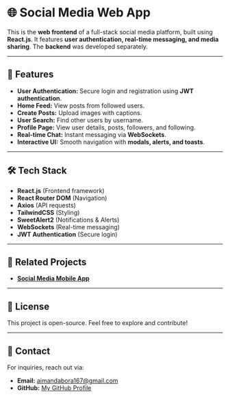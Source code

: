 # 🌐 Social Media Web App

This is the **web frontend** of a full-stack social media platform, built using **React.js**. It features **user authentication, real-time messaging, and media sharing**. The **backend** was developed separately.

---

## 🚀 Features
- **User Authentication:** Secure login and registration using **JWT authentication**.
- **Home Feed:** View posts from followed users.
- **Create Posts:** Upload images with captions.
- **User Search:** Find other users by username.
- **Profile Page:** View user details, posts, followers, and following.
- **Real-time Chat:** Instant messaging via **WebSockets**.
- **Interactive UI:** Smooth navigation with **modals, alerts, and toasts**.

---

## 🛠 Tech Stack
- **React.js** (Frontend framework)
- **React Router DOM** (Navigation)
- **Axios** (API requests)
- **TailwindCSS** (Styling)
- **SweetAlert2** (Notifications & Alerts)
- **WebSockets** (Real-time messaging)
- **JWT Authentication** (Secure login)

---

## 🔗 Related Projects
- **[Social Media Mobile App](https://github.com/AymanAlsisi/social-media-mobile)**

---

## 📜 License
This project is open-source. Feel free to explore and contribute!

---

## 📩 Contact
For inquiries, reach out via:
- **Email:** aimandabora167@gmail.com
- **GitHub:** [My GitHub Profile](https://github.com/AymanAlsisi)

